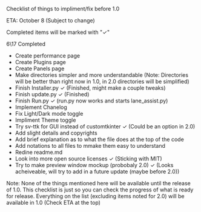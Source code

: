 Checklist of things to impliment/fix before 1.0 

ETA: October 8 (Subject to change)

Completed items will be marked with "✓"

6\17 Completed

- Create performance page
- Create Plugins page
- Create Panels page
- Make directories simpler and more understandable (Note: Directories will be better than right now in 1.0, in 2.0 directories will be simplified)
- Finish Installer.py ✓ (Finished, might make a couple tweaks)
- Finish update.py ✓ (Finished)
- Finish Run.py ✓ (run.py now works and starts lane_assist.py)
- Implement Chanelog
- Fix Light/Dark mode toggle
- Impliment Theme toggle
- Try sv-ttk for GUI instead of customtkinter ✓ (Could be an option in 2.0)
- Add slight details and copyrights
- Add brief explanation as to what the file does at the top of the code
- Add notations to all files to mmake them easy to understand
- Redine readme.md
- Look into more open source licenses ✓ (Sticking with MIT)
- Try to make preview window mockup (probobaly 2.0) ✓ (Looks acheiveable, will try to add in a future update (maybe before 2.0))

Note: None of the things mentioned here will be available until the release of 1.0. This checklist is just so you can check the progress of what is ready for release. Everything on the list (excluding items noted for 2.0) will be available in 1.0 (Check ETA at the top)
